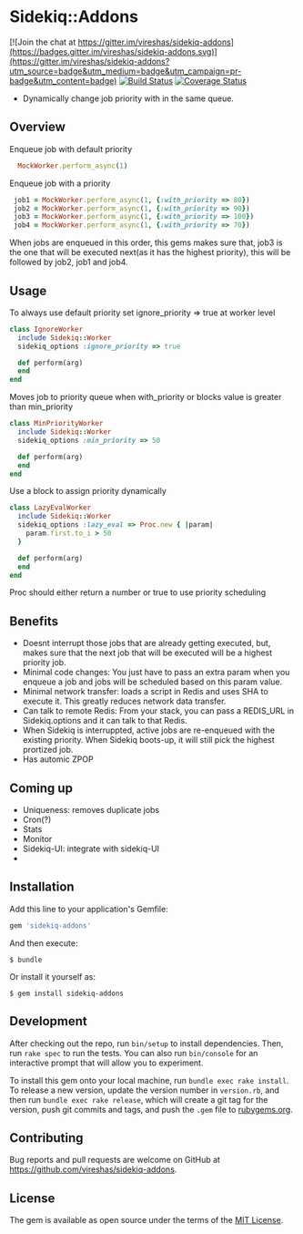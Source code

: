 # Sidekiq::Addons

[![Join the chat at https://gitter.im/vireshas/sidekiq-addons](https://badges.gitter.im/vireshas/sidekiq-addons.svg)](https://gitter.im/vireshas/sidekiq-addons?utm_source=badge&utm_medium=badge&utm_campaign=pr-badge&utm_content=badge)
[![Build Status](https://travis-ci.org/vireshas/sidekiq-addons.svg?branch=master)](https://travis-ci.org/vireshas/sidekiq-addons)
[![Coverage Status](https://coveralls.io/repos/github/vireshas/sidekiq-addons/badge.svg?branch=master)](https://coveralls.io/github/vireshas/sidekiq-addons?branch=master)


  * Dynamically change job priority with in the same queue.  
 
## Overview
  
Enqueue job with default priority
```ruby
  MockWorker.perform_async(1)
```
Enqueue job with a priority
```ruby
 job1 = MockWorker.perform_async(1, {:with_priority => 80})
 job2 = MockWorker.perform_async(1, {:with_priority => 90})
 job3 = MockWorker.perform_async(1, {:with_priority => 100})
 job4 = MockWorker.perform_async(1, {:with_priority => 70})
```
When jobs are enqueued in this order, this gems makes sure that, job3 is the one that will be executed next(as it has the highest priority), this will be followed by job2, job1 and job4.

## Usage

To always use default priority set ignore_priority => true at worker level
```ruby
class IgnoreWorker
  include Sidekiq::Worker
  sidekiq_options :ignore_priority => true

  def perform(arg)
  end
end
```

Moves job to priority queue when with_priority or blocks value is greater than min_priority
```ruby
class MinPriorityWorker
  include Sidekiq::Worker
  sidekiq_options :min_priority => 50

  def perform(arg)
  end
end
```

Use a block to assign priority dynamically
```ruby
class LazyEvalWorker
  include Sidekiq::Worker
  sidekiq_options :lazy_eval => Proc.new { |param|
    param.first.to_i > 50
  }

  def perform(arg)
  end
end
```
Proc should either return a number or true to use priority scheduling


## Benefits  
  * Doesnt interrupt those jobs that are already getting executed, but, makes sure that the next job that will be executed will be a highest priority job.   
  * Minimal code changes: You just have to pass an extra param when you enqueue a job and jobs will be scheduled based on this param value.
  * Minimal network transfer: loads a script in Redis and uses SHA to execute it. This greatly reduces network data transfer.
  * Can talk to remote Redis: From your stack, you can pass a REDIS_URL in Sidekiq.options and it can talk to that Redis.
  * When Sidekiq is interruppted, active jobs are re-enqueued with the existing priority. When Sidekiq boots-up, it will still pick the highest prortized job.
  * Has automic ZPOP

## Coming up
  * Uniqueness: removes duplicate jobs
  * Cron(?)
  * Stats
  * Monitor
  * Sidekiq-UI: integrate with sidekiq-UI
  * 

## Installation

Add this line to your application's Gemfile:

```ruby
gem 'sidekiq-addons'
```

And then execute:

    $ bundle

Or install it yourself as:

    $ gem install sidekiq-addons


## Development

After checking out the repo, run `bin/setup` to install dependencies. Then, run `rake spec` to run the tests. You can also run `bin/console` for an interactive prompt that will allow you to experiment.

To install this gem onto your local machine, run `bundle exec rake install`. To release a new version, update the version number in `version.rb`, and then run `bundle exec rake release`, which will create a git tag for the version, push git commits and tags, and push the `.gem` file to [rubygems.org](https://rubygems.org).

## Contributing

Bug reports and pull requests are welcome on GitHub at https://github.com/vireshas/sidekiq-addons.

## License

The gem is available as open source under the terms of the [MIT License](http://opensource.org/licenses/MIT).
